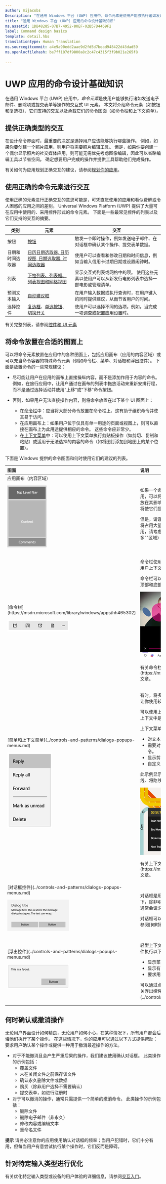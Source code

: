 ```yaml
---
author: mijacobs
Description: "在通用 Windows 平台 (UWP) 应用中，命令元素是使用户能够执行诸如发送电子邮件、删除项或提交表单等操作的交互式 UI 元素。"
title: "通用 Windows 平台 (UWP) 应用的命令设计基础知识"
ms.assetid: 1DB48285-07B7-4952-80EF-02B57D4469F2
label: Command design basics
template: detail.hbs
translationtype: Human Translation
ms.sourcegitcommit: a4e9a90edd2aae9d2fd5d7bead948422d43dad59
ms.openlocfilehash: be7ff187df9800a8c2c47c4315f3f9b021e265f8

---
```


#  UWP 应用的命令设计基础知识

在通用 Windows 平台 (UWP) 应用中，*命令元素*是使用户能够执行诸如发送电子邮件、删除项或提交表单等操作的交互式 UI 元素。 本文将介绍命令元素（如按钮和复选框）、它们支持的交互以及承载它们的命令图面（如命令栏和上下文菜单）。

## <span id="Provide_the_right_type_of_interactions"></span><span id="provide_the_right_type_of_interactions"></span><span id="PROVIDE_THE_RIGHT_TYPE_OF_INTERACTIONS"></span>提供正确类型的交互


在设计命令界面时，最重要的决定是选择用户应该能够执行哪些操作。 例如，如果你要创建一个照片应用，则用户将需要照片编辑工具。 但是，如果你要创建一个偶尔显示照片的社交媒体应用，则可能无需优先考虑图像编辑，因此可以省略编辑工具以节省空间。 确定想要用户完成的操作并提供工具帮助他们完成操作。

有关如何为应用规划正确交互的建议，请参阅[规划你的应用](https://msdn.microsoft.com/library/windows/apps/hh465427.aspx)。

## <span id="Use_the_right_command_element_for_the_interaction"></span><span id="use_the_right_command_element_for_the_interaction"></span><span id="USE_THE_RIGHT_COMMAND_ELEMENT_FOR_THE_INTERACTION"></span>使用正确的命令元素进行交互


使用正确的元素进行正确交互的意思可能是，可凭直觉使用的应用和看似费解或令人困惑的应用之间的差别。 Universal Windows Platform (UWP) 提供了大量可在应用中使用的、采用控件形式的命令元素。 下面是一些最常见控件的列表以及它们支持的交互的摘要。

| 类别              | 元素                                                                                                                                                                                                            | 交互                                                                                                                                        |
|-----------------------|---------------------------------------------------------------------------------------------------------------------------------------------------------------------------------------------------------------------|----------------------------------------------------------------------------------------------------------------------------------------------------|
| 按钮               | [按钮](https://msdn.microsoft.com/library/windows/apps/hh465470)                                                                                                                                                     | 触发一个即时操作，例如发送电子邮件、在对话框中确认某个操作、提交表单数据。                                    |
| 日期和时间选取器 | [日历日期选取器, 日历视图, 日期选取器, 时间选取器](https://msdn.microsoft.com/library/windows/apps/hh465466)                                                                                                                 | 使用户可以查看和修改日期和时间信息，例如当输入信用卡过期日期或设置闹钟时。                   |
| 列表                 | [下拉列表、列表框、列表视图和网格视图](https://msdn.microsoft.com/library/windows/apps/mt186889)                                                                                                                                              | 显示交互式列表或网格中的项。 使用这些元素以使用户可以从新发行电影列表中选择一部电影或管理清单。 |
| 预测文本输入 | [自动建议框](https://msdn.microsoft.com/library/windows/apps/dn997762)                                                                                                                                                                    | 在用户输入数据或执行查询时，在用户键入的同时提供建议，从而节省用户的时间。                                                   |
| 选择控件    | [复选框](https://msdn.microsoft.com/library/windows/apps/hh700393)、[单选按钮](https://msdn.microsoft.com/library/windows/apps/hh700395)、[切换开关](https://msdn.microsoft.com/library/windows/apps/hh465475) | 使用户可以选择不同的选项，例如，当完成一项调查或配置应用设置时。                                      |

 

有关完整列表，请参阅[控件和 UI 元素](https://dev.windows.com/design/controls-patterns)

## <span id="_________Place_commands_on_the_right_surface_______"></span><span id="_________place_commands_on_the_right_surface_______"></span><span id="_________PLACE_COMMANDS_ON_THE_RIGHT_SURFACE_______"></span> 将命令放置在合适的图面上


可以将命令元素放置在应用中的各种图面上，包括应用画布（应用的内容区域）或可以充当命令容器的特殊命令元素（例如命令栏、菜单、对话框和浮出控件）。 下面是放置命令的一些常规建议：

-   尽可能让用户在应用的画布上直接操纵内容，而不是添加作用于内容的命令。 例如，在旅行应用中，让用户通过在画布的列表中拖放活动来重新安排行程，而不是通过选择活动并使用“上移”或“下移”命令按钮。
-   否则，如果用户无法直接操作内容，则将命令放置在以下某个 UI 图面上：

    -   在[命令栏](https://msdn.microsoft.com/library/windows/apps/hh465302)中：应当将大部分命令放置在命令栏上，这有助于组织命令并使其易于访问。
    -   在应用画布上：如果用户位于仅具有单一用途的页面或视图上，则可以直接在画布上为此用途提供相应的命令。 这些命令应非常少。
    -   在[上下文菜单](https://msdn.microsoft.com/library/windows/apps/hh465308)中：可以使用上下文菜单执行剪贴板操作（如剪切、复制和粘贴）或适用于无法选择的内容的命令（如将图钉添加到地图上的某个位置）。

下面是 Windows 提供的命令图面和何时使用它们的建议的列表。

<table>
<colgroup>
<col width="50%" />
<col width="50%" />
</colgroup>
<thead>
<tr class="header">
<th align="left">图面</th>
<th align="left">说明</th>
</tr>
</thead>
<tbody>
<tr class="odd">
<td align="left">应用画布（内容区域）
<p><img src="images/content-area.png" alt="The content area of an app" /></p></td>
<td align="left"><p>如果一个命令非常重要，并且用户在完成核心方案时需要不断地使用，可以将其放在画布上（应用的内容区域）。 由于你可以将命令放在其影响的对象附近（或放在这些对象上），将命令放置在画布上将使它们显而易见，易于使用。</p>
<p>但是，请谨慎选择放置在画布上的命令。 应用画布上具有过多命令将占用大量屏幕空间，可能会使用户不知所措。 如果命令不经常使用，请考虑将它放在另一个命令图面（例如菜单或命令栏的&quot;“更多”&quot;区域）中。</p></td>
</tr>
<tr class="even">
<td align="left">[命令栏](https://msdn.microsoft.com/library/windows/apps/hh465302)
<p><img src="images/controls-appbar-icons-200.png" alt="Example of a command bar with icons" /></p></td>
<td align="left"><p>命令栏使用户能够轻松地访问操作。 可以使用命令栏来显示特定于用户上下文的命令或选项，例如照片选择或绘图模式。</p>
<p>命令栏可以放置在屏幕顶部、屏幕底部，也可以同时放置在屏幕的顶部和底部。 此照片编辑应用的设计将显示内容区域和命令栏：</p>
<p><img src="images/commands-appcanvas-example.png" alt="A photo app" /></p>
<p>有关命令栏的详细信息，请参阅[命令栏指南](https://msdn.microsoft.com/library/windows/apps/hh465302)文章。</p></td>
</tr>
<tr class="odd">
<td align="left">[菜单和上下文菜单](../controls-and-patterns/dialogs-popups-menus.md)
<p><img src="images/controls-contextmenu-singlepane.png" alt="Example of a single-pane context menu" /></p></td>
<td align="left"><p>有时，将多个命令归组到一个命令菜单中效率会更高一些。 菜单可让你使用较少的空间显示更多选项。 菜单可以包括交互式控件。</p>
<p>可以使用上下文菜单快速访问常用操作并访问辅助命令（仅在某些上下文中是相关的）。</p>
<p>上下文菜单适用于以下类型的命令和命令应用场景：</p>
<ul>
<li>对文本选择执行如复制、剪切、粘贴、拼写检查等上下文操作。</li>
<li>需要对其执行操作但是无法选择或以其他方式指示的对象的命令。</li>
<li>显示剪贴板命令。</li>
<li>自定义命令。</li>
</ul>
<p>此示例显示了一个地铁应用的设计，该应用使用上下文菜单修改路线、将路线标记为书签或选择另一趟地铁。</p>
<p><img src="images/subway/uap-subway-ak-8in-dashboard-200.png" alt="A context menu in an subway app" /></p>
<p>有关上下文菜单的详细信息，请参阅[上下文菜单指南](https://msdn.microsoft.com/library/windows/apps/hh465308)文章。</p></td>
</tr>
<tr class="even">
<td align="left">[对话框控件](../controls-and-patterns/dialogs-popups-menus.md)
<p><img src="images/controls-dialog-twobutton-200.png" alt="Example of a simple two-button dialog" /></p></td>
<td align="left"><p>对话框是用于提供上下文应用信息的模式 UI 覆盖。 在大部分情况下，除非明确取消对话框，否则它会阻止与应用窗口的交互，并且通常会请求用户执行某类操作。</p>
<p>对话框可以中断，并且只应在某些情况下使用。 有关详细信息，请参阅[何时确认或撤消操作](#whentoconfirm)部分。</p></td>
</tr>
<tr class="odd">
<td align="left">[浮出控件](../controls-and-patterns/dialogs-popups-menus.md)
<p><img src="images/controls-flyout-default-200.png" alt="Image of default flyout" /></p></td>
<td align="left"><p>轻型上下文弹出窗口，用于显示与用户操作相关的 UI。 使用浮出控件执行以下操作：</p>
<p></p>
<ul>
<li>显示菜单。</li>
<li>显示有关某个项目的更多详细信息。</li>
<li>要求用户确认某个操作，而不阻止与应用的交互。</li>
</ul>
<p>可以通过点击或单击浮出控件之外的某个位置来取消浮出控件。 有关浮出控件的详细信息，请参阅[对话框、菜单和弹出窗口](../controls-and-patterns/dialogs-popups-menus.md)文章。</p></td>
</tr>
</tbody>
</table>

 

## <span id="whentoconfirm"></span><span id="WHENTOCONFIRM"></span>何时确认或撤消操作


无论用户界面设计如何精良，无论用户如何小心，在某种情况下，所有用户都会后悔他们执行了某个操作。 在这些情况下，你的应用可以通过以下方式提供帮助：要求用户确认某个操作或提供一种用于撤消最近操作的方法。

-   对于不能撤消且会产生严重后果的操作，我们建议使用确认对话框。 此类操作的示例包括：
    -   覆盖文件
    -   未在关闭文件之前保存该文件
    -   确认永久删除文件或数据
    -   购买（除非用户选择不需要确认）
    -   提交表单，如进行注册时
-   对于可以撤消的操作，通常只需提供一个简单的撤消命令。 此类操作的示例包括：
    -   删除文件
    -   删除电子邮件（非永久）
    -   修改内容或编辑文本
    -   重命名文件

**提示** 请务必注意你的应用使用确认对话框的频率；当用户犯错时，它们十分有用，但每当用户有意尝试执行某个操作时，它们反而是障碍。

 

## <span id="_________Optimize_for_specific_input_types_______"></span><span id="_________optimize_for_specific_input_types_______"></span><span id="_________OPTIMIZE_FOR_SPECIFIC_INPUT_TYPES_______"></span> 针对特定输入类型进行优化


有关优化特定输入类型或设备的用户体验的详细信息，请参阅[交互入门](../input-and-devices/input-primer.md)。




 

 







<!--HONumber=Jun16_HO4-->


